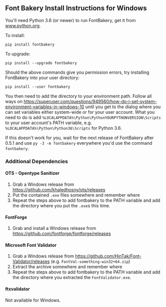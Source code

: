 ## Font Bakery Install Instructions for Windows

You'll need Python 3.6 (or newer) to run FontBakery, get it from www.python.org.

To install:

    pip install fontbakery
    
To upgrade:

    pip install --upgrade fontbakery
    
Should the above commands give you permission errors, try installing FontBakery into your user directory:

    pip install --user fontbakery

You then need to add the directory to your environment path. Follow all ways on https://superuser.com/questions/949560/how-do-i-set-system-environment-variables-in-windows-10 until you get to the dialog where you can set variables either system-wide or for your user account. What you need to do is add `%LOCALAPPDATA%\Python\PythonYOURPYTHONVERSION\Scripts` to your user account's PATH variable, e.g. `%LOCALAPPDATA%\Python\Python36\Scripts` for Python 3.6. 

If this doesn't work for you, wait for the next release of FontBakery after 0.5.1 and use `py -3 -m fontbakery` everywhere you'd use the command `fontbakery`.

### Additional Dependencies

#### OTS - Opentype Sanitizer

1. Grab a Windows release from https://github.com/khaledhosny/ots/releases
2. Put the contained `.exe` files somewhere and remember where
3. Repeat the steps above to add fontbakery to the PATH variable and add the directory where you put the `.exe`s this time.

#### FontForge

1. Grab and install a Windows release from https://github.com/fontforge/fontforge/releases

#### Microsoft Font Validator

1. Grab a Windows release from https://github.com/HinTak/Font-Validator/releases (e.g. `FontVal-something-win32+64.zip`)
2. Extract the archive somewhere and remember where
3. Repeat the steps above to add fontbakery to the PATH variable and add the directory where you extracted the `FontValidator.exe`.

#### ftxvalidator

Not available for Windows.
